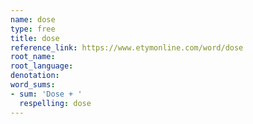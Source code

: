 ```yaml
---
name: dose
type: free
title: dose
reference_link: https://www.etymonline.com/word/dose
root_name: 
root_language: 
denotation: 
word_sums:
- sum: 'Dose + '
  respelling: dose
---
```

